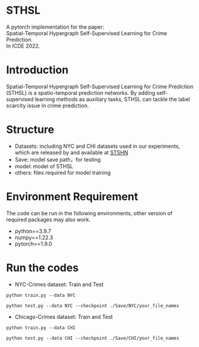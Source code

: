 # STHSL
A pytorch implementation for the paper:<br />
Spatial-Temporal Hypergraph Self-Supervised Learning for Crime Prediction.<br />
In ICDE 2022.

# Introduction
Spatial-Temporal Hypergraph Self-Supervised Learning for Crime Prediction (STHSL) is a spatio-temporal prediction networks. By adding self-supervised learning methods as auxiliary tasks, STHSL can tackle the label scarcity issue in crime prediction.

# Structure
* Datasets: including NYC and CHI datasets used in our experiments, which are released by and available at [STSHN](https://github.com/akaxlh/ST-SHN)
* Save: model save path，for testing
* model: model of STHSL
* others: files required for model training 

# Environment Requirement
The code can be run in the following environments, other version of required packages may also work.
* python==3.9.7
* numpy==1.22.3
* pytorch==1.9.0

# Run the codes 
* NYC-Crimes dataset: Train and Test
```
python train.py --data NYC
```
```
python test.py --data NYC --checkpoint ./Save/NYC/your_file_names
```

* Chicago-Crimes dataset: Train and Test
```
python train.py --data CHI
```
```
python test.py --data CHI --checkpoint ./Save/CHI/your_file_names
```

